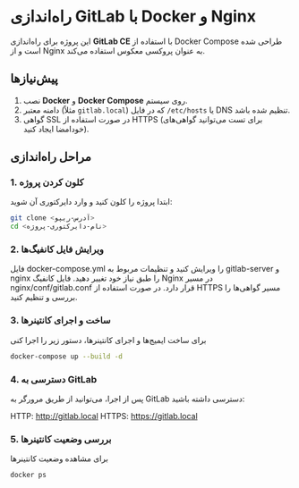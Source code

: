 # راه‌اندازی GitLab با Docker و Nginx

این پروژه برای راه‌اندازی **GitLab CE** با استفاده از Docker Compose طراحی شده است و از Nginx به عنوان پروکسی معکوس استفاده می‌کند.

## پیش‌نیازها
1. نصب **Docker** و **Docker Compose** روی سیستم.
2. دامنه معتبر (مثلاً `gitlab.local`) که در فایل `/etc/hosts` یا DNS تنظیم شده باشد.
3. گواهی SSL در صورت استفاده از HTTPS (برای تست می‌توانید گواهی‌های خودامضا ایجاد کنید).

## مراحل راه‌اندازی

### 1. کلون کردن پروژه
ابتدا پروژه را کلون کنید و وارد دایرکتوری آن شوید:
```bash
git clone <آدرس-ریپو>
cd <نام-دایرکتوری-پروژه>
```

### 2. ویرایش فایل کانفیگ‌ها
فایل docker-compose.yml را ویرایش کنید و تنظیمات مربوط به gitlab-server و nginx را طبق نیاز خود تغییر دهید.
فایل کانفیگ Nginx در مسیر nginx/conf/gitlab.conf قرار دارد. در صورت استفاده از HTTPS مسیر گواهی‌ها را بررسی و تنظیم کنید.
### 3. ساخت و اجرای کانتینرها
برای ساخت ایمیج‌ها و اجرای کانتینرها، دستور زیر را اجرا کنی
```bash
docker-compose up --build -d
```
### 4. دسترسی به GitLab
پس از اجرا، می‌توانید از طریق مرورگر به GitLab دسترسی داشته باشید:

HTTP: http://gitlab.local
HTTPS: https://gitlab.local
### 5. بررسی وضعیت کانتینرها
برای مشاهده وضعیت کانتینرها
```bash
docker ps
```